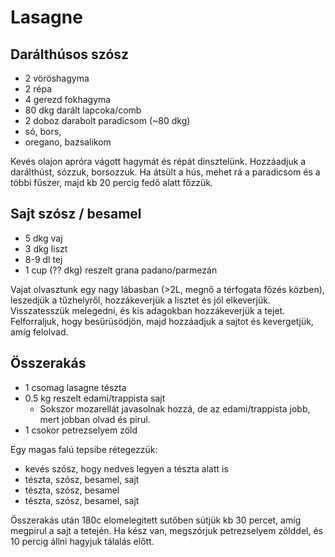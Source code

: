 # Lasagne

## Darálthúsos szósz

* 2 vöröshagyma
* 2 répa
* 4 gerezd fokhagyma
* 80 dkg darált lapcoka/comb
* 2 doboz darabolt paradicsom (~80 dkg)
* só, bors,
* oregano, bazsalikom

Kevés olajon apróra vágott hagymát és répát dinsztelünk. Hozzáadjuk a darálthúst, sózzuk, borsozzuk. Ha átsült a hús,
mehet rá a paradicsom és a többi fűszer, majd kb 20 percig fedő alatt főzzük.

## Sajt szósz / besamel
* 5 dkg vaj
* 3 dkg liszt
* 8-9 dl tej
* 1 cup (?? dkg) reszelt grana padano/parmezán

Vajat olvasztunk egy nagy lábasban (>2L, megnő a térfogata főzés közben),
leszedjük a tűzhelyről, hozzákeverjük a lisztet és jól elkeverjük.
Visszatesszük melegedni, és kis adagokban hozzákeverjük a tejet.
Felforraljuk, hogy besűrüsödjön, majd hozzáadjuk a sajtot és kevergetjük, amíg felolvad.

## Összerakás

* 1 csomag lasagne tészta
* 0.5 kg reszelt edami/trappista sajt
  * Sokszor mozarellát javasolnak hozzá, de az edami/trappista jobb, mert jobban olvad és pirul.
* 1 csokor petrezselyem zöld

Egy magas falú tepsibe rétegezzük:
* kevés szósz, hogy nedves legyen a tészta alatt is
* tészta, szósz, besamel, sajt
* tészta, szósz, besamel
* tészta, szósz, besamel, sajt

Összerakás után 180c elomelegitett sutőben sütjük kb 30 percet, amíg megpirul a sajt a tetején.
Ha kész van, megszórjuk petrezselyem zölddel, és 10 percig állni hagyjuk tálalás előtt.


